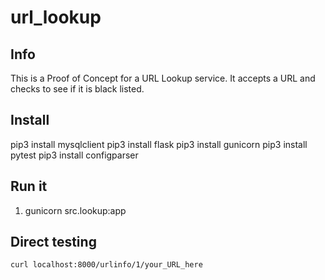 # url_lookup

## Info
This is a Proof of Concept for a URL Lookup service. It accepts a URL and checks
to see if it is black listed.

## Install
pip3 install mysqlclient
pip3 install flask
pip3 install gunicorn
pip3 install pytest
pip3 install configparser

## Run it
1. gunicorn src.lookup:app

## Direct testing
`curl localhost:8000/urlinfo/1/your_URL_here`

